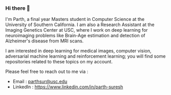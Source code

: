 ### Hi there 👋

I'm Parth, a final year Masters student in Computer Science at the University of Southern California. I am also a Research Assistant at the Imaging Genetics Center at USC, where I work on deep learning for neuroimaging problems like Brain-Age estimation and detection of Alzheimer's disease from MRI scans.

I am interested in deep learning for medical images, computer vision, adversarial machine learning and reinforcement learning; you will find some repositories related to these topics on my account.

Please feel free to reach out to me via :
- Email : parthsur@usc.edu
- LinkedIn : https://www.linkedin.com/in/parth-suresh


<!--
**parthsuresh/parthsuresh** is a ✨ _special_ ✨ repository because its `README.md` (this file) appears on your GitHub profile.

Here are some ideas to get you started:

- 🔭 I’m currently working on ...
- 🌱 I’m currently learning ...
- 👯 I’m looking to collaborate on ...
- 🤔 I’m looking for help with ...
- 💬 Ask me about ...
- 📫 How to reach me: ...
- 😄 Pronouns: ...
- ⚡ Fun fact: ...
-->
